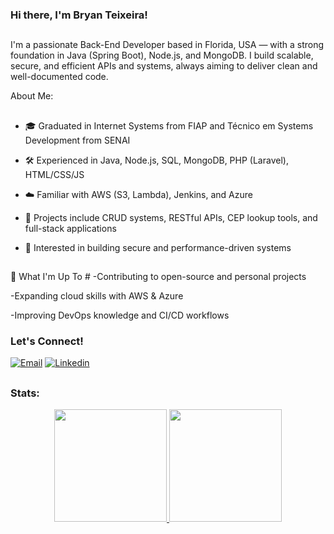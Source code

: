### Hi there, I'm Bryan Teixeira!

##

I'm a passionate Back-End Developer based in Florida, USA — with a strong foundation in Java (Spring Boot), Node.js, and MongoDB. I build scalable, secure, and efficient APIs and systems, always aiming to deliver clean and well-documented code.

About Me:
##
- 🎓 Graduated in Internet Systems from FIAP and Técnico em Systems Development from SENAI

- 🛠️ Experienced in Java, Node.js, SQL, MongoDB, PHP (Laravel), HTML/CSS/JS

- ☁️ Familiar with AWS (S3, Lambda), Jenkins, and Azure

- 📂 Projects include CRUD systems, RESTful APIs, CEP lookup tools, and full-stack applications

- 🔐 Interested in building secure and performance-driven systems

##

💼 What I'm Up To #
-Contributing to open-source and personal projects

-Expanding cloud skills with AWS & Azure

-Improving DevOps knowledge and CI/CD workflows

###  Let's Connect!

[![Email](https://img.shields.io/badge/Email-EA4335?style=for-the-badge&logo=gmail&logoColor=white)](mailto:bryan.teixeir2004@gmail.com)
[![Linkedin](https://img.shields.io/badge/Linkedin-2867b2?style=for-the-badge&logo=linkedin&logoColor=white)](https://www.linkedin.com/in/bryan-teixeira-320766269)

##

### Stats: 
<div align="center">
  <a href="https://github.com/bryandevsx">
  <img height="180em" src="https://github-readme-stats.vercel.app/api?username=bryandevsx&show_icons=true&theme=dark&include_all_commits=true&count_private=true"/>
  <img height="180em" src="https://github-readme-stats.vercel.app/api/top-langs/?username=bryandevsx&layout=compact&langs_count=7&theme=dark"/>
</div>

